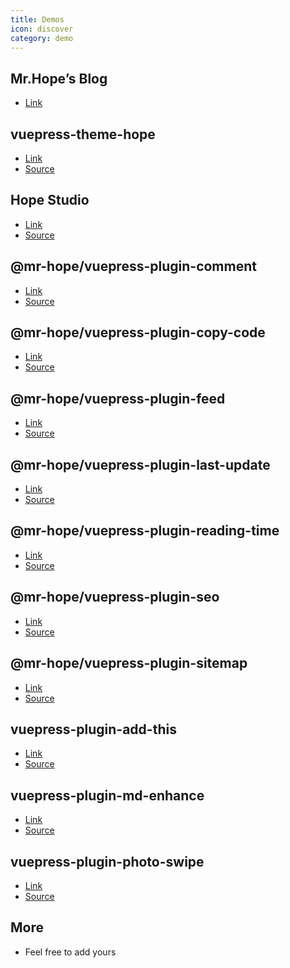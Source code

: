 ```yaml
---
title: Demos
icon: discover
category: demo
---
```


## Mr.Hope’s Blog

- [Link](https://mrhope.site)

## vuepress-theme-hope

- [Link][vuepress-theme-hope]
- [Source](https://github.com/vuepress-theme-hope/vuepress-theme-hope/tree/v1/docs/theme)

## Hope Studio

- [Link][hope-studio]
- [Source](https://github.com/Hope-Studio/Hope-Studio.github.io)

## @mr-hope/vuepress-plugin-comment

- [Link][comment]
- [Source](https://github.com/vuepress-theme-hope/vuepress-theme-hope/tree/v1/docs/comment)

## @mr-hope/vuepress-plugin-copy-code

- [Link][copy-code]
- [Source](https://github.com/vuepress-theme-hope/vuepress-theme-hope/tree/v1/docs/copy-code)

## @mr-hope/vuepress-plugin-feed

- [Link][feed]
- [Source](https://github.com/vuepress-theme-hope/vuepress-theme-hope/tree/v1/docs/feed)

## @mr-hope/vuepress-plugin-last-update

- [Link][last-update]
- [Source](https://github.com/vuepress-theme-hope/vuepress-theme-hope/tree/v1/docs/last-update)

## @mr-hope/vuepress-plugin-reading-time

- [Link][reading-time]
- [Source](https://github.com/vuepress-theme-hope/vuepress-theme-hope/tree/v1/docs/reading-time)

## @mr-hope/vuepress-plugin-seo

- [Link][seo]
- [Source](https://github.com/vuepress-theme-hope/vuepress-theme-hope/tree/v1/docs/seo)

## @mr-hope/vuepress-plugin-sitemap

- [Link][sitemap]
- [Source](https://github.com/vuepress-theme-hope/vuepress-theme-hope/tree/v1/docs/sitemap)

## vuepress-plugin-add-this

- [Link][add-this]
- [Source](https://github.com/vuepress-theme-hope/vuepress-theme-hope/tree/v1/docs/add-this)

## vuepress-plugin-md-enhance

- [Link][md-enhance]
- [Source](https://github.com/vuepress-theme-hope/vuepress-theme-hope/tree/v1/docs/md-enhance)

## vuepress-plugin-photo-swipe

- [Link][photo-swipe]
- [Source](https://github.com/vuepress-theme-hope/vuepress-theme-hope/tree/v1/docs/photo-swipe)

## More

- Feel free to add yours

[vuepress-theme-hope]: https://vuepress-theme-hope.github.io
[add-this]: https://vuepress-theme-hope.github.io/add-this
[comment]: https://vuepress-theme-hope.github.io/comment
[copy-code]: https://vuepress-theme-hope.github.io/copy-code
[feed]: https://vuepress-theme-hope.github.io/feed
[last-update]: https://vuepress-theme-hope.github.io/last-update
[md-enhance]: https://vuepress-theme-hope.github.io/md-enhance
[photo-swipe]: https://vuepress-theme-hope.github.io/photo-swipe
[reading-time]: https://vuepress-theme-hope.github.io/reading-time
[seo]: https://vuepress-theme-hope.github.io/seo
[sitemap]: https://vuepress-theme-hope.github.io/sitemap
[hope-studio]: https://hope-studio.innenu.com
